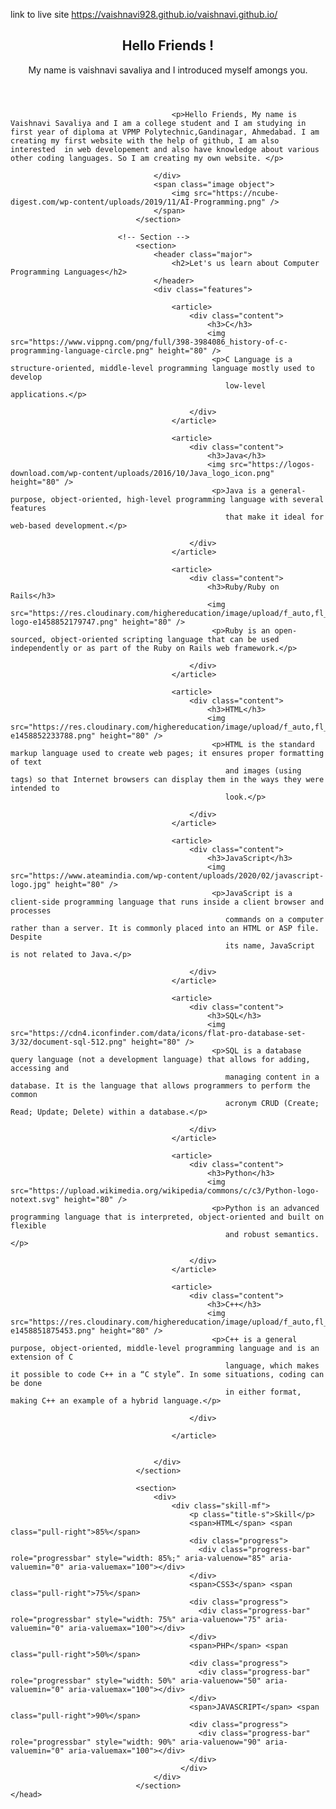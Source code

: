 link to live site https://vaishnavi928.github.io/vaishnavi.github.io/
<html>
	<head>
		<title>Sample Website</title>
							<!-- Banner -->
								<section id="banner">
									<div class="content">
										<header>
											<h1>Hello Friends !</h1>
											<p>My name is vaishnavi savaliya and I introduced myself amongs you.</p>
										</header>

										<p>Hello Friends, My name is Vaishnavi Savaliya and I am a college student and I am studying in first year of diploma at VPMP Polytechnic,Gandinagar, Ahmedabad. I am creating my first website with the help of github, I am also interested  in web developement and also have knowledge about various other coding languages. So I am creating my own website. </p>
										
									</div>
									<span class="image object">
										<img src="https://ncube-digest.com/wp-content/uploads/2019/11/AI-Programming.png" />
									</span>
								</section>

							<!-- Section -->
								<section>
									<header class="major">
										<h2>Let's us learn about Computer Programming Languages</h2>
									</header>
									<div class="features">
										
										<article>
											<div class="content">
												<h3>C</h3>
												<img src="https://www.vippng.com/png/full/398-3984086_history-of-c-programming-language-circle.png" height="80" />
												 <p>C Language is a structure-oriented, middle-level programming language mostly used to develop
													low-level applications.</p>

											</div>
										</article>
										
										<article>
											<div class="content">
												<h3>Java</h3>
												<img src="https://logos-download.com/wp-content/uploads/2016/10/Java_logo_icon.png" height="80" />
												 <p>Java is a general-purpose, object-oriented, high-level programming language with several features
													that make it ideal for web-based development.</p>
												
											</div>
										</article>

										<article>
											<div class="content">
												<h3>Ruby/Ruby on Rails</h3>
												<img src="https://res.cloudinary.com/highereducation/image/upload/f_auto,fl_lossy,q_auto:eco/v1/ComputerScience.org/2015/10/ruby-logo-e1458852179747.png" height="80" />
												 <p>Ruby is an open-sourced, object-oriented scripting language that can be used independently or as part of the Ruby on Rails web framework.</p>

											</div>
										</article>
										
										<article>
											<div class="content">
												<h3>HTML</h3>
												<img src="https://res.cloudinary.com/highereducation/image/upload/f_auto,fl_lossy,q_auto:eco/v1/ComputerScience.org/2015/10/HTML5_logo-e1458852233788.png" height="80" />
												 <p>HTML is the standard markup language used to create web pages; it ensures proper formatting of text
													and images (using tags) so that Internet browsers can display them in the ways they were intended to
													look.</p>
												
											</div>
										</article>

										<article>
											<div class="content">
												<h3>JavaScript</h3>
												<img src="https://www.ateamindia.com/wp-content/uploads/2020/02/javascript-logo.jpg" height="80" />
												 <p>JavaScript is a client-side programming language that runs inside a client browser and processes
													commands on a computer rather than a server. It is commonly placed into an HTML or ASP file. Despite
													its name, JavaScript is not related to Java.</p>

											</div>
										</article>

										<article>
											<div class="content">
												<h3>SQL</h3>
												<img src="https://cdn4.iconfinder.com/data/icons/flat-pro-database-set-3/32/document-sql-512.png" height="80" />
												 <p>SQL is a database query language (not a development language) that allows for adding, accessing and
													managing content in a database. It is the language that allows programmers to perform the common
													acronym CRUD (Create; Read; Update; Delete) within a database.</p>
												
											</div>
										</article>

										<article>
											<div class="content">
												<h3>Python</h3>
												<img src="https://upload.wikimedia.org/wikipedia/commons/c/c3/Python-logo-notext.svg" height="80" />
												 <p>Python is an advanced programming language that is interpreted, object-oriented and built on flexible
													and robust semantics.</p>
												
											</div>
										</article>

										<article>
											<div class="content">
												<h3>C++</h3>
												<img src="https://res.cloudinary.com/highereducation/image/upload/f_auto,fl_lossy,q_auto:eco/v1/ComputerScience.org/2015/10/cplusplus-e1458851875453.png" height="80" />
												 <p>C++ is a general purpose, object-oriented, middle-level programming language and is an extension of C
													language, which makes it possible to code C++ in a “C style”. In some situations, coding can be done
													in either format, making C++ an example of a hybrid language.</p>

											</div>

										</article>

								
									</div>
								</section>

								<section>
									<div>
										<div class="skill-mf">
											<p class="title-s">Skill</p>
											<span>HTML</span> <span class="pull-right">85%</span>
											<div class="progress">
											  <div class="progress-bar" role="progressbar" style="width: 85%;" aria-valuenow="85" aria-valuemin="0" aria-valuemax="100"></div>
											</div>
											<span>CSS3</span> <span class="pull-right">75%</span>
											<div class="progress">
											  <div class="progress-bar" role="progressbar" style="width: 75%" aria-valuenow="75" aria-valuemin="0" aria-valuemax="100"></div>
											</div>
											<span>PHP</span> <span class="pull-right">50%</span>
											<div class="progress">
											  <div class="progress-bar" role="progressbar" style="width: 50%" aria-valuenow="50" aria-valuemin="0" aria-valuemax="100"></div>
											</div>
											<span>JAVASCRIPT</span> <span class="pull-right">90%</span>
											<div class="progress">
											  <div class="progress-bar" role="progressbar" style="width: 90%" aria-valuenow="90" aria-valuemin="0" aria-valuemax="100"></div>
											</div>
										  </div>
									</div>
								</section>
	</head>
</html>
